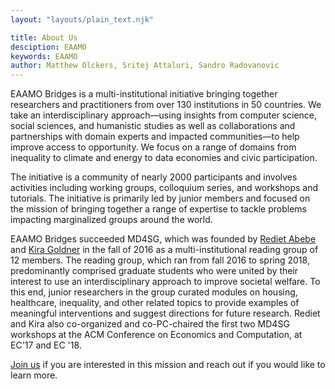 ```yaml
---
layout: "layouts/plain_text.njk"

title: About Us
desciption: EAAMO
keywords: EAAMO
author: Matthew Olckers, Sritej Attaluri, Sandro Radovanovic
---
```

EAAMO Bridges is a multi-institutional initiative bringing together researchers and practitioners from over 130 institutions in 50 countries. We take an interdisciplinary approach—using insights from computer science, social sciences, and humanistic studies as well as collaborations and partnerships with domain experts and impacted communities—to help improve access to opportunity. We focus on a range of domains from inequality to climate and energy to data economies and civic participation.

The initiative is a community of nearly 2000 participants and involves activities including working groups, colloquium series, and workshops and tutorials. The initiative is primarily led by junior members and focused on the mission of bringing together a range of expertise to tackle problems impacting marginalized groups around the world.

EAAMO Bridges succeeded MD4SG, which was founded by [Rediet Abebe](https://www.cs.cornell.edu/~red/) and [Kira Goldner](http://www.kiragoldner.com/) in the fall of 2016 as a multi-institutional reading group of 12 members. The reading group, which ran from fall 2016 to spring 2018, predominantly comprised graduate students who were united by their interest to use an interdisciplinary approach to improve societal welfare. To this end, junior researchers in the group curated modules on housing, healthcare, inequality, and other related topics to provide examples of meaningful interventions and suggest directions for future research. Rediet and Kira also co-organized and co-PC-chaired the first two MD4SG workshops at the ACM Conference on Economics and Computation, at EC'17 and EC '18.

[Join us](https://docs.google.com/forms/d/e/1FAIpQLSfc2uwgKLw8Vfceq4l0UvuzxUGJcyf5U7Vc1mYwNR1yi3UYqA/viewform) if you are interested in this mission and reach out if you would like to learn more.